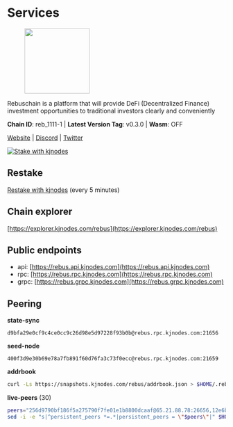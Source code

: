 # Services

<figure><img src="https://raw.githubusercontent.com/kj89/testnet_manuals/main/pingpub/logos/rebus.png" width="150" alt=""><figcaption></figcaption></figure>

Rebuschain is a platform that will provide DeFi (Decentralized Finance)  investment opportunities to traditional investors clearly and conveniently

**Chain ID**: reb_1111-1 | **Latest Version Tag**: v0.3.0 | **Wasm**: OFF

[Website](https://www.rebuschain.com) | [Discord](https://discord.gg/rebuschain) | [Twitter](https://twitter.com/RebusChain)

[![Stake with kjnodes](https://i.ibb.co/cr44Q8j/button-stake-with-kjnodes.png)](https://restake.app/rebus/rebusvaloper1vndzy8y55ylgpmmsc34uy8rm6kqlml6ffs9lrv)

## Restake

[Restake with kjnodes](https://restake.app/rebus/rebusvaloper1vndzy8y55ylgpmmsc34uy8rm6kqlml6ffs9lrv) (every 5 minutes)
## Chain explorer
[https://explorer.kjnodes.com/rebus](https://explorer.kjnodes.com/rebus)

## Public endpoints

* api: [https://rebus.api.kjnodes.com](https://rebus.api.kjnodes.com)
* rpc: [https://rebus.rpc.kjnodes.com](https://rebus.rpc.kjnodes.com)
* grpc: [https://rebus.grpc.kjnodes.com](https://rebus.grpc.kjnodes.com)

## Peering

**state-sync**

```text
d9bfa29e0cf9c4ce0cc9c26d98e5d97228f93b0b@rebus.rpc.kjnodes.com:21656
```

**seed-node**

```text
400f3d9e30b69e78a7fb891f60d76fa3c73f0ecc@rebus.rpc.kjnodes.com:21659
```

**addrbook**
```bash
curl -Ls https://snapshots.kjnodes.com/rebus/addrbook.json > $HOME/.rebusd/config/addrbook.json
```

**live-peers** (30)
```bash
peers="256d9790bf186f5a275790f7fe01e1b8800dcaaf@65.21.88.78:26656,12e6bea6650a53150c01ca3897e4a0b94d6e9d4e@135.181.141.47:26656,d28516746773bfaeca4efa5537c0bf5990b8828e@65.21.229.33:27656,641b33b0e909630868133820605edf2b4ba4969a@65.109.49.109:26656,92245ff5c7a4b293d2f0c7f9afca0ddad2e0fb52@65.108.244.178:26656,87102b5dd22c1d17f97197c078f23726ae3c6214@91.157.60.253:26656,89757803f40da51678451735445ad40d5b15e059@169.155.44.106:26656,4e3e545e85000045ef44905ab683a5db6f87cdbe@88.198.32.17:37656,ff7621be29e39e9fdf07f2501e1a217201ca29ee@213.239.207.175:39656,8f023504e27873141164b6fbf1c4b788ff8d533b@159.69.200.24:26656,1fe32d8f09b8715b1e626da17b3ecfe26623b371@176.9.22.117:27656,69e27ab9b46350654805df3ea8d9ac2f00af4e4c@38.242.244.85:26656,ce38728ac38ebbb4a72d496d42f8e9030af441d7@162.19.137.25:26656,89ded0a3987d22e46b756fead439e2a4d25f23cb@185.144.99.30:26656,34e3178b6e0f25451fd690c15fc199d5a9bdfb9b@15.204.197.11:26656,ebc4d27be0c87f537b44250c2e22ad349dc59fb6@158.69.116.134:26656,07b84cf4b47a2e5ad251267716fe05bcf30330cd@65.21.170.3:29656,b1b08fe470551dca6d6631fb1bfabb814f6c1aec@54.37.129.164:54556,ae67d4c37632435e0d5f27041f50af20d227bdc2@93.170.72.118:21656,241c83e7a6ff769d66be0c4848db44cdcac8b4b0@192.99.62.83:26656,6dc49b312a98051351f0347568c294fea83a5f9a@51.79.27.21:11656,cd71aa366822800a2aa7051fae69127f78b3f203@188.165.225.226:26656,346bf012c17fa30ef70ae72f082374838626532a@65.108.106.131:26696,a3d975c913570ad217d9a3de01a8616ad5ce20f8@142.132.128.137:26656,e6f1684ed8ed5c586b188bf7088026da4ffdaff6@134.65.193.78:26656,c126eed9cfede7802d78f570fec8175835309a73@141.95.127.146:26656,faf349e185255c4aa2786da4f8ac70ea13849db0@169.155.45.128:26656,e056318da91e77585f496333040e00e12f6941d1@51.83.97.166:26656,d9bfa29e0cf9c4ce0cc9c26d98e5d97228f93b0b@65.109.88.38:21656,1fcb45323f9045707c0c344a60d7cb906008cfaf@65.109.80.176:26656"
sed -i -e "s|^persistent_peers *=.*|persistent_peers = \"$peers\"|" $HOME/.rebusd/config/config.toml
```
